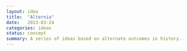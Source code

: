 ```yaml
---
layout: idea
title:  "Alternia"
date:   2013-03-24
categories: ideas
status: concept
summary: A series of ideas based on alternate outcomes in history.
---
```

